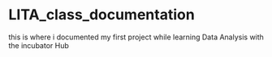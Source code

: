 # LITA_class_documentation
this is where i documented my first project while learning Data Analysis with the incubator Hub
